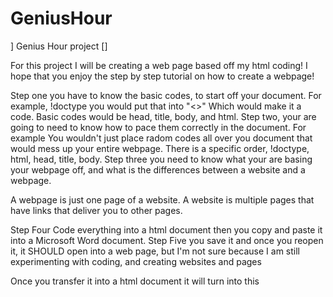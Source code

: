 # GeniusHour
<!doctype [</html>]
<html>
<head>
<title> https://classroom.google.com/c/MTY0ODg4OTU0NFpa/a/NTM3ODEzMTAyOVpa/details </title>
</head>
<body>Genius Hour project
</body>
[</html>]
<p>For this project I will be creating a web page based off my html coding! I hope that you enjoy the step by step tutorial on how to create a webpage!</p>
<p> Step one you have to know the basic codes, to start off your document. For example, !doctype you would put that into "<>" Which would make it a code. Basic codes would be head, title, body, and html. Step two, your are going to need to know how to pace them correctly in the document. For example You wouldn't just place radom codes all over you document that would mess up your entire webpage. There is a specific order, !doctype, html, head, title, body. Step three you need to know what your are basing your webpage off, and what is the differences between a website and a webpage.</p>
<p> A webpage is just one page of a website. A website is multiple pages that have links that deliver you to other pages.</p>
<p> Step Four Code everything into a html document then you copy and paste it into a Microsoft Word document. Step Five you save it and once you reopen it, it SHOULD open into a web page, but I'm not sure because I am still experimenting with coding, and creating websites and pages</p>
<p>Once you transfer it into a html document it will turn into this</p>

